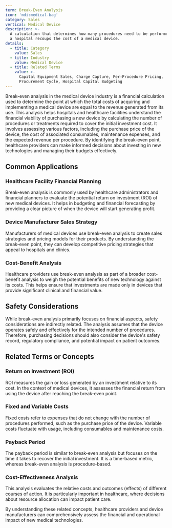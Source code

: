```yaml
---
term: Break-Even Analysis
icon: 'mdi:medical-bag'
category: Sales
vertical: Medical Device
description: >-
  A calculation that determines how many procedures need to be performed before
  a hospital recoups the cost of a medical device.
details:
  - title: Category
    value: Sales
  - title: Industry
    value: Medical Device
  - title: Related Terms
    value: >-
      Capital Equipment Sales, Charge Capture, Per-Procedure Pricing,
      Procurement Cycle, Hospital Capital Budgeting
---
```

Break-even analysis in the medical device industry is a financial calculation used to determine the point at which the total costs of acquiring and implementing a medical device are equal to the revenue generated from its use. This analysis helps hospitals and healthcare facilities understand the financial viability of purchasing a new device by calculating the number of procedures or treatments required to cover the initial investment cost. It involves assessing various factors, including the purchase price of the device, the cost of associated consumables, maintenance expenses, and the expected revenue per procedure. By identifying the break-even point, healthcare providers can make informed decisions about investing in new technologies and managing their budgets effectively.

## Common Applications

### Healthcare Facility Financial Planning
Break-even analysis is commonly used by healthcare administrators and financial planners to evaluate the potential return on investment (ROI) of new medical devices. It helps in budgeting and financial forecasting by providing a clear picture of when the device will start generating profit.

### Device Manufacturer Sales Strategy
Manufacturers of medical devices use break-even analysis to create sales strategies and pricing models for their products. By understanding the break-even point, they can develop competitive pricing strategies that appeal to hospitals and clinics.

### Cost-Benefit Analysis
Healthcare providers use break-even analysis as part of a broader cost-benefit analysis to weigh the potential benefits of new technology against its costs. This helps ensure that investments are made only in devices that provide significant clinical and financial value.

## Safety Considerations

While break-even analysis primarily focuses on financial aspects, safety considerations are indirectly related. The analysis assumes that the device operates safely and effectively for the intended number of procedures. Therefore, purchasing decisions should also consider the device's safety record, regulatory compliance, and potential impact on patient outcomes.

## Related Terms or Concepts

### Return on Investment (ROI)
ROI measures the gain or loss generated by an investment relative to its cost. In the context of medical devices, it assesses the financial return from using the device after reaching the break-even point.

### Fixed and Variable Costs
Fixed costs refer to expenses that do not change with the number of procedures performed, such as the purchase price of the device. Variable costs fluctuate with usage, including consumables and maintenance costs.

### Payback Period
The payback period is similar to break-even analysis but focuses on the time it takes to recover the initial investment. It is a time-based metric, whereas break-even analysis is procedure-based.

### Cost-Effectiveness Analysis
This analysis evaluates the relative costs and outcomes (effects) of different courses of action. It is particularly important in healthcare, where decisions about resource allocation can impact patient care.

By understanding these related concepts, healthcare providers and device manufacturers can comprehensively assess the financial and operational impact of new medical technologies.

